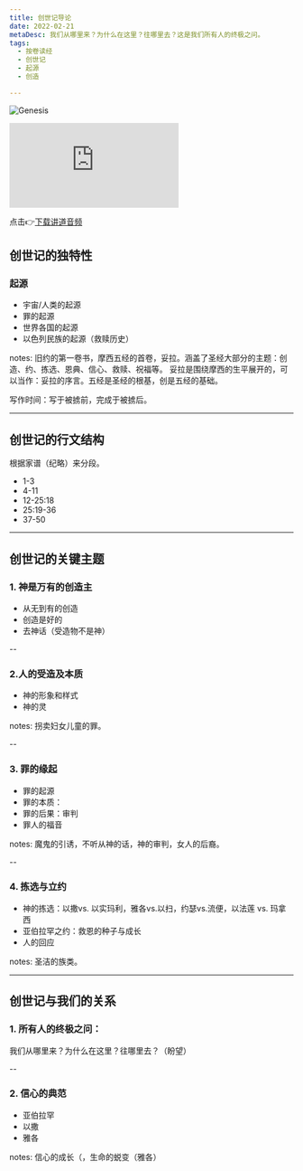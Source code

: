 ```yaml
---
title: 创世记导论
date: 2022-02-21
metaDesc: 我们从哪里来？为什么在这里？往哪里去？这是我们所有人的终极之问。
tags:
  - 按卷读经
  - 创世记
  - 起源
  - 创造

---
```


![Genesis](https://i.ibb.co/FBW0T8k/64162-tree-of-knowledge-1200-1200w-tn.jpg)


<iframe src="https://res.cloudinary.com/jeshurun/video/upload/v1647326605/audio/%E5%88%9B%E4%B8%96%E8%AE%B0%E6%A6%82%E8%AE%BA%E5%8F%8A%E9%97%AE%E9%A2%98%E8%AE%A8%E8%AE%BA_s9szhr.mp4" class="resize-both" frameborder="0"></iframe>

点击👉[下载讲道音频](https://www.geshandi.top/s/AYIv)

## 创世记的独特性

### 起源
- 宇宙/人类的起源
- 罪的起源
- 世界各国的起源
- 以色列民族的起源（救赎历史）

notes: 旧约的第一卷书，摩西五经的首卷，妥拉。涵盖了圣经大部分的主题：创造、约、拣选、恩典、信心、救赎、祝福等。
妥拉是围绕摩西的生平展开的，可以当作：妥拉的序言。五经是圣经的根基，创是五经的基础。

写作时间：写于被掳前，完成于被掳后。

---

## 创世记的行文结构
根据家谱（纪略）来分段。
- 1-3
- 4-11
- 12-25:18
- 25:19-36
- 37-50

---

## 创世记的关键主题
### 1. 神是万有的创造主
- 从无到有的创造
- 创造是好的
- 去神话（受造物不是神）

--

### 2.人的受造及本质
- 神的形象和样式
- 神的灵

notes: 拐卖妇女儿童的罪。

--

### 3. 罪的缘起
- 罪的起源
- 罪的本质：
- 罪的后果：审判
- 罪人的福音

notes: 
魔鬼的引诱，不听从神的话，神的审判，女人的后裔。

--

### 4. 拣选与立约
- 神的拣选：以撒vs. 以实玛利，雅各vs.以扫，约瑟vs.流便，以法莲 vs. 玛拿西
- 亚伯拉罕之约：救恩的种子与成长
- 人的回应

notes: 
圣洁的族类。

---

## 创世记与我们的关系
### 1. 所有人的终极之问：
我们从哪里来？为什么在这里？往哪里去？（盼望）

--

### 2. 信心的典范
- 亚伯拉罕
- 以撒
- 雅各

notes: 信心的成长（，生命的蜕变（雅各）







